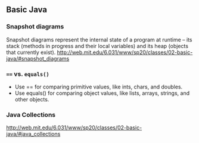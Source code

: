 ## Basic Java
### Snapshot diagrams
Snapshot diagrams represent the internal state of a program at runtime – its stack (methods in progress and their local variables) and its heap (objects that currently exist).
http://web.mit.edu/6.031/www/sp20/classes/02-basic-java/#snapshot_diagrams

###  `==` vs. `equals()`
- Use == for comparing primitive values, like ints, chars, and doubles.
- Use equals() for comparing object values, like lists, arrays, strings, and other objects.

### Java Collections
http://web.mit.edu/6.031/www/sp20/classes/02-basic-java/#java_collections

